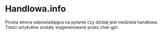 # Handlowa.info

Prosta strona odpowiadająca na pytanie czy dzisiaj jest niedziela handlowa.
Treści artykułów zostały wygenerowane przez chat-gpt.
